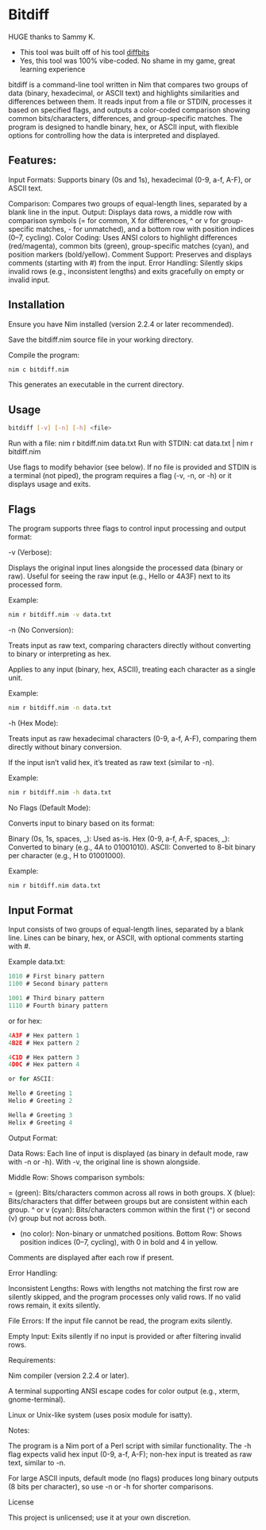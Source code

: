 # Bitdiff

HUGE thanks to Sammy K.
- This tool was built off of his tool [diffbits](https://github.com/samyk/samytools/blob/master/diffbits)
- Yes, this tool was 100% vibe-coded. No shame in my game, great learning experience


bitdiff is a command-line tool written in Nim that compares two groups of data (binary, hexadecimal, or ASCII text) and highlights similarities and differences between them. It reads input from a file or STDIN, processes it based on specified flags, and outputs a color-coded comparison showing common bits/characters, differences, and group-specific matches. The program is designed to handle binary, hex, or ASCII input, with flexible options for controlling how the data is interpreted and displayed.

## Features:

Input Formats: Supports binary (0s and 1s), hexadecimal (0-9, a-f, A-F), or ASCII text.

Comparison: Compares two groups of equal-length lines, separated by a blank line in the input.
Output: Displays data rows, a middle row with comparison symbols (= for common, X for differences, ^ or v for group-specific matches, - for unmatched), and a bottom row with position indices (0–7, cycling).
Color Coding: Uses ANSI colors to highlight differences (red/magenta), common bits (green), group-specific matches (cyan), and position markers (bold/yellow).
Comment Support: Preserves and displays comments (starting with #) from the input.
Error Handling: Silently skips invalid rows (e.g., inconsistent lengths) and exits gracefully on empty or invalid input.

## Installation

Ensure you have Nim installed (version 2.2.4 or later recommended).

Save the bitdiff.nim source file in your working directory.

Compile the program:

```bash
nim c bitdiff.nim
```

This generates an executable in the current directory.

## Usage

```bash
bitdiff [-v] [-n] [-h] <file>
```

Run with a file: nim r bitdiff.nim data.txt
Run with STDIN: cat data.txt | nim r bitdiff.nim

Use flags to modify behavior (see below).
If no file is provided and STDIN is a terminal (not piped), the program requires a flag (-v, -n, or -h) or it displays usage and exits.

## Flags

The program supports three flags to control input processing and output format:

-v (Verbose):

Displays the original input lines alongside the processed data (binary or raw).
Useful for seeing the raw input (e.g., Hello or 4A3F) next to its processed form.

Example:

```bash
nim r bitdiff.nim -v data.txt
```
-n (No Conversion):

Treats input as raw text, comparing characters directly without converting to binary or interpreting as hex.

Applies to any input (binary, hex, ASCII), treating each character as a single unit.



Example:

```bash
nim r bitdiff.nim -n data.txt
```

-h (Hex Mode):

Treats input as raw hexadecimal characters (0-9, a-f, A-F), comparing them directly without binary conversion.

If the input isn’t valid hex, it’s treated as raw text (similar to -n).

Example:

```bash
nim r bitdiff.nim -h data.txt
```

No Flags (Default Mode):

Converts input to binary based on its format:

Binary (0s, 1s, spaces, _): Used as-is.
Hex (0-9, a-f, A-F, spaces, _): Converted to binary (e.g., 4A to 01001010).
ASCII: Converted to 8-bit binary per character (e.g., H to 01001000).

Example:

```bash
nim r bitdiff.nim data.txt
```

## Input Format

Input consists of two groups of equal-length lines, separated by a blank line.
Lines can be binary, hex, or ASCII, with optional comments starting with #.

Example data.txt:
```c
1010 # First binary pattern
1100 # Second binary pattern

1001 # Third binary pattern
1110 # Fourth binary pattern
```

or for hex:

```c
4A3F # Hex pattern 1
4B2E # Hex pattern 2

4C1D # Hex pattern 3
4D0C # Hex pattern 4
```

```c
or for ASCII:

Hello # Greeting 1
Helio # Greeting 2

Hella # Greeting 3
Helix # Greeting 4
```

Output Format:

Data Rows: Each line of input is displayed (as binary in default mode, raw with -n or -h). With -v, the original line is shown alongside.

Middle Row: Shows comparison symbols:

= (green): Bits/characters common across all rows in both groups.
X (blue): Bits/characters that differ between groups but are consistent within each group.
^ or v (cyan): Bits/characters common within the first (^) or second (v) group but not across both.
- (no color): Non-binary or unmatched positions.
Bottom Row: Shows position indices (0–7, cycling), with 0 in bold and 4 in yellow.

Comments are displayed after each row if present.

Error Handling:

Inconsistent Lengths: Rows with lengths not matching the first row are silently skipped, and the program processes only valid rows. If no valid rows remain, it exits silently.

File Errors: If the input file cannot be read, the program exits silently.

Empty Input: Exits silently if no input is provided or after filtering invalid rows.

Requirements:

Nim compiler (version 2.2.4 or later).

A terminal supporting ANSI escape codes for color output (e.g., xterm, gnome-terminal).

Linux or Unix-like system (uses posix module for isatty).

Notes:

The program is a Nim port of a Perl script with similar functionality.
The -h flag expects valid hex input (0-9, a-f, A-F); non-hex input is treated as raw text, similar to -n.

For large ASCII inputs, default mode (no flags) produces long binary outputs (8 bits per character), so use -n or -h for shorter comparisons.

License

This project is unlicensed; use it at your own discretion.
